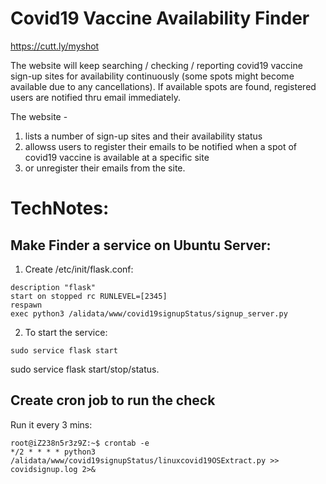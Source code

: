 # Covid19 Vaccine Availability Finder

https://cutt.ly/myshot

The website will keep searching / checking / reporting covid19 vaccine sign-up sites for availability continuously (some spots might become available due to any cancellations). If available spots are found, registered users are notified thru email immediately.

The website - 
1. lists a number of sign-up sites and their availability status
2. allowss users to register their emails to be notified when a spot of covid19 vaccine is available at a specific site
3. or unregister their emails from the site.

#
# TechNotes:
## Make Finder a service on Ubuntu Server:

1. Create /etc/init/flask.conf: 
```
description "flask"
start on stopped rc RUNLEVEL=[2345]
respawn
exec python3 /alidata/www/covid19signupStatus/signup_server.py
```

2. To start the service:
```
sudo service flask start
```
sudo service flask start/stop/status.

## Create cron job to run the check

Run it every 3 mins:
```
root@iZ238n5r3z9Z:~$ crontab -e
*/2 * * * * python3 /alidata/www/covid19signupStatus/linuxcovid19OSExtract.py >> covidsignup.log 2>&
```